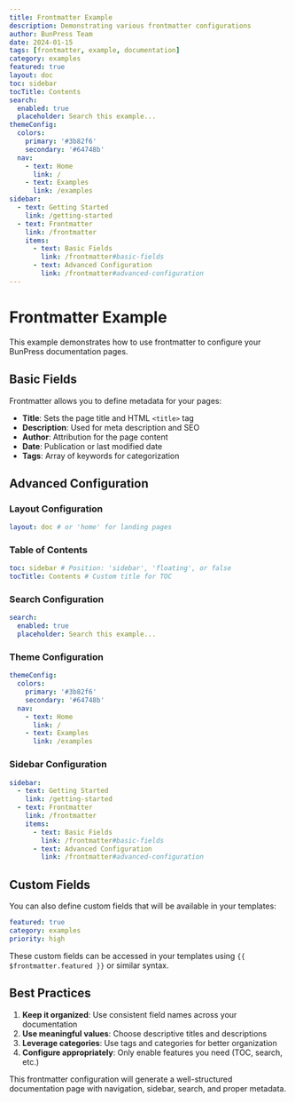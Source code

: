 ```yaml
---
title: Frontmatter Example
description: Demonstrating various frontmatter configurations
author: BunPress Team
date: 2024-01-15
tags: [frontmatter, example, documentation]
category: examples
featured: true
layout: doc
toc: sidebar
tocTitle: Contents
search:
  enabled: true
  placeholder: Search this example...
themeConfig:
  colors:
    primary: '#3b82f6'
    secondary: '#64748b'
  nav:
    - text: Home
      link: /
    - text: Examples
      link: /examples
sidebar:
  - text: Getting Started
    link: /getting-started
  - text: Frontmatter
    link: /frontmatter
    items:
      - text: Basic Fields
        link: /frontmatter#basic-fields
      - text: Advanced Configuration
        link: /frontmatter#advanced-configuration
---
```


# Frontmatter Example

This example demonstrates how to use frontmatter to configure your BunPress documentation pages.

## Basic Fields

Frontmatter allows you to define metadata for your pages:

- **Title**: Sets the page title and HTML `<title>` tag
- **Description**: Used for meta description and SEO
- **Author**: Attribution for the page content
- **Date**: Publication or last modified date
- **Tags**: Array of keywords for categorization

## Advanced Configuration

### Layout Configuration

```yaml
layout: doc # or 'home' for landing pages
```

### Table of Contents

```yaml
toc: sidebar # Position: 'sidebar', 'floating', or false
tocTitle: Contents # Custom title for TOC
```

### Search Configuration

```yaml
search:
  enabled: true
  placeholder: Search this example...
```

### Theme Configuration

```yaml
themeConfig:
  colors:
    primary: '#3b82f6'
    secondary: '#64748b'
  nav:
    - text: Home
      link: /
    - text: Examples
      link: /examples
```

### Sidebar Configuration

```yaml
sidebar:
  - text: Getting Started
    link: /getting-started
  - text: Frontmatter
    link: /frontmatter
    items:
      - text: Basic Fields
        link: /frontmatter#basic-fields
      - text: Advanced Configuration
        link: /frontmatter#advanced-configuration
```

## Custom Fields

You can also define custom fields that will be available in your templates:

```yaml
featured: true
category: examples
priority: high
```

These custom fields can be accessed in your templates using `{{ $frontmatter.featured }}` or similar syntax.

## Best Practices

1. **Keep it organized**: Use consistent field names across your documentation
2. **Use meaningful values**: Choose descriptive titles and descriptions
3. **Leverage categories**: Use tags and categories for better organization
4. **Configure appropriately**: Only enable features you need (TOC, search, etc.)

This frontmatter configuration will generate a well-structured documentation page with navigation, sidebar, search, and proper metadata.
